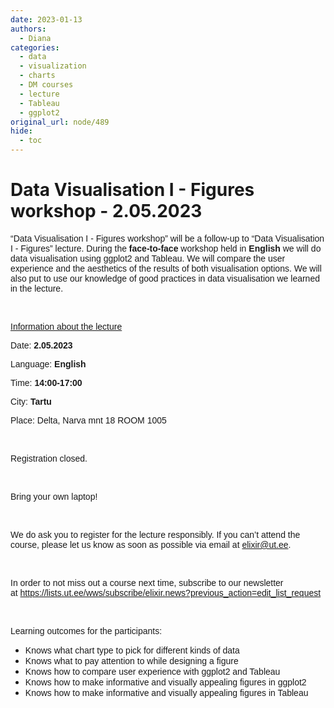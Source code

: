 ```yaml
---
date: 2023-01-13
authors:
  - Diana
categories:
  - data
  - visualization
  - charts
  - DM courses
  - lecture
  - Tableau
  - ggplot2
original_url: node/489
hide:
  - toc
---
```


# Data Visualisation I - Figures workshop - 2.05.2023

<p dir="ltr"><span style="font-size:14px;"><span style="font-family:arial,helvetica,sans-serif;"><span id="docs-internal-guid-fbe8e0aa-7fff-bbf7-a00a-3b1c17d70b63">“Data Visualisation I - Figures workshop” will be a follow-up to “Data Visualisation I - Figures” lecture. During the </span><strong>face-to-face</strong> workshop held in <strong>English </strong>we will do data visualisation using ggplot2 and Tableau. We will compare the user experience and the aesthetics of the results of both visualisation options. We will also put to use our knowledge of good practices in data visualisation we learned in the lecture.</span></span></p>

<p>&nbsp;</p>

<p dir="ltr"><u><span style="font-size:14px;"><span style="font-family:arial,helvetica,sans-serif;"><span id="docs-internal-guid-fbe8e0aa-7fff-bbf7-a00a-3b1c17d70b63">Information about the lecture</span></span></span></u></p>

<p dir="ltr"><span style="font-size:14px;"><span style="font-family:arial,helvetica,sans-serif;"><span id="docs-internal-guid-fbe8e0aa-7fff-bbf7-a00a-3b1c17d70b63">Date: </span><strong>2.05.2023</strong></span></span></p>

<p dir="ltr"><span style="font-size:14px;"><span style="font-family:arial,helvetica,sans-serif;"><span id="docs-internal-guid-fbe8e0aa-7fff-bbf7-a00a-3b1c17d70b63">Language: </span><strong>English</strong></span></span></p>

<p dir="ltr"><span style="font-size:14px;"><span style="font-family:arial,helvetica,sans-serif;"><span id="docs-internal-guid-fbe8e0aa-7fff-bbf7-a00a-3b1c17d70b63">Time: </span><strong>14:00-17:00</strong></span></span></p>

<p dir="ltr"><span style="font-size:14px;"><span style="font-family:arial,helvetica,sans-serif;"><span id="docs-internal-guid-fbe8e0aa-7fff-bbf7-a00a-3b1c17d70b63">City: </span><strong>Tartu&nbsp;</strong></span></span></p>

<p dir="ltr"><span style="font-size:14px;"><span style="font-family:arial,helvetica,sans-serif;"><span id="docs-internal-guid-fbe8e0aa-7fff-bbf7-a00a-3b1c17d70b63">Place: </span>Delta, Narva mnt 18 ROOM 1005</span></span></p>

<p dir="ltr">&nbsp;</p>

<p dir="ltr"><span style="font-size:14px;"><span style="font-family:arial,helvetica,sans-serif;"><span id="docs-internal-guid-fbe8e0aa-7fff-bbf7-a00a-3b1c17d70b63">Registration closed.</span></span></span></p>

<p dir="ltr">&nbsp;</p>

<p dir="ltr"><span style="font-size:14px;"><span style="font-family:arial,helvetica,sans-serif;"><span id="docs-internal-guid-fbe8e0aa-7fff-bbf7-a00a-3b1c17d70b63">Bring your own laptop!</span></span></span></p>

<p>&nbsp;</p>

<p dir="ltr"><span style="font-size:14px;"><span style="font-family:arial,helvetica,sans-serif;"><span id="docs-internal-guid-fbe8e0aa-7fff-bbf7-a00a-3b1c17d70b63">We do ask you to register for the lecture responsibly. If you can’t attend the course, please let us know as soon as possible via email at </span><a href="mailto:elixir@ut.ee">elixir@ut.ee</a>.&nbsp;</span></span></p>

<p>&nbsp;</p>

<p dir="ltr"><span style="font-size:14px;"><span style="font-family:arial,helvetica,sans-serif;"><span id="docs-internal-guid-fbe8e0aa-7fff-bbf7-a00a-3b1c17d70b63">In order to not miss out a course next time, subscribe to our newsletter at&nbsp;</span></span></span><span style="font-size:14px;"><span style="font-family:arial,helvetica,sans-serif;"><span id="docs-internal-guid-fbe8e0aa-7fff-bbf7-a00a-3b1c17d70b63"><a href="https://lists.ut.ee/wws/subscribe/elixir.news?previous_action=edit_list_request">https://lists.ut.ee/wws/subscribe/elixir.news?previous_action=edit_list_request</a></span>&nbsp;</span></span></p>

<p dir="ltr">&nbsp;</p>

<p dir="ltr"><span style="font-size:14px;"><span style="font-family:arial,helvetica,sans-serif;"><span id="docs-internal-guid-fbe8e0aa-7fff-bbf7-a00a-3b1c17d70b63">Learning outcomes for the participants:&nbsp;</span></span></span></p>

<ul dir="ltr">
	<li role="presentation"><span style="font-size:14px;"><span style="font-family:arial,helvetica,sans-serif;"><span id="docs-internal-guid-fbe8e0aa-7fff-bbf7-a00a-3b1c17d70b63">Knows what chart type to pick for different kinds of data</span></span></span></li>
	<li role="presentation"><span style="font-size:14px;"><span style="font-family:arial,helvetica,sans-serif;"><span id="docs-internal-guid-fbe8e0aa-7fff-bbf7-a00a-3b1c17d70b63">Knows what to pay attention to while designing a figure</span></span></span></li>
	<li role="presentation"><span style="font-size:14px;"><span style="font-family:arial,helvetica,sans-serif;"><span id="docs-internal-guid-fbe8e0aa-7fff-bbf7-a00a-3b1c17d70b63">Knows how to compare user experience with ggplot2 and Tableau</span></span></span></li>
	<li role="presentation"><span style="font-size:14px;"><span style="font-family:arial,helvetica,sans-serif;"><span id="docs-internal-guid-fbe8e0aa-7fff-bbf7-a00a-3b1c17d70b63">Knows how to make informative and visually appealing figures in ggplot2</span></span></span></li>
	<li role="presentation"><span style="font-size:14px;"><span style="font-family:arial,helvetica,sans-serif;"><span id="docs-internal-guid-fbe8e0aa-7fff-bbf7-a00a-3b1c17d70b63">Knows how to make informative and visually appealing figures in Tableau</span></span></span></li>
</ul>

